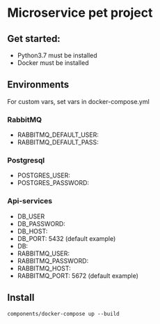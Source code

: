 # Microservice pet project

## Get started:
- Python3.7 must be installed
- Docker must be installed

## Environments
For custom vars, set vars in docker-compose.yml

### RabbitMQ
- RABBITMQ_DEFAULT_USER:
- RABBITMQ_DEFAULT_PASS:

### Postgresql
- POSTGRES_USER:
- POSTGRES_PASSWORD:

### Api-services
- DB_USER 
- DB_PASSWORD:
- DB_HOST:
- DB_PORT: 5432 (default example)
- DB: 
- RABBITMQ_USER:
- RABBITMQ_PASSWORD:
- RABBITMQ_HOST: 
- RABBITMQ_PORT: 5672 (default example)

## Install
```angular2html
components/docker-compose up --build
```
